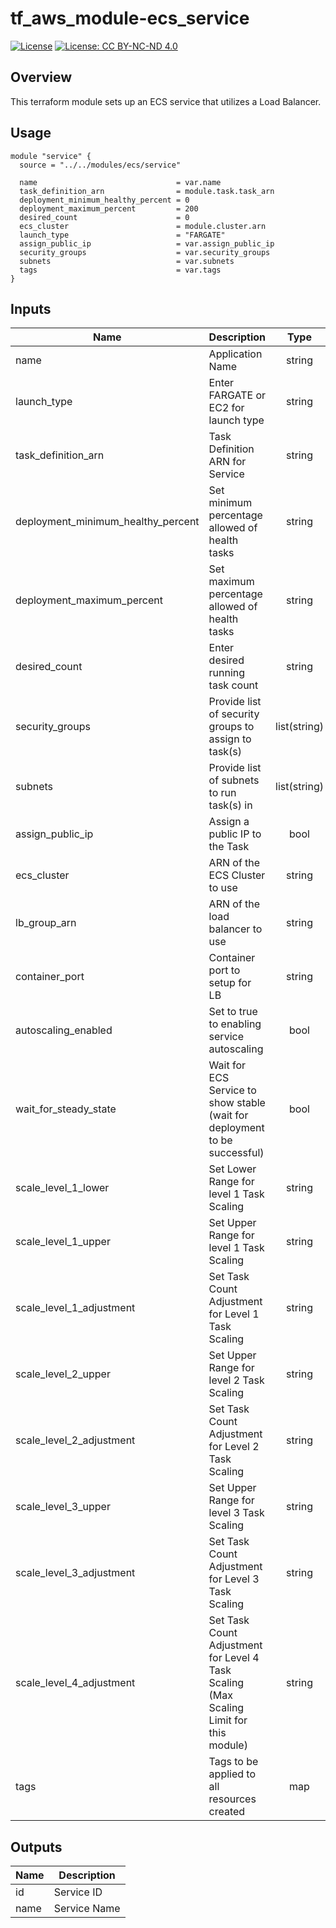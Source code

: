 # tf_aws_module-ecs_service

[![License](https://img.shields.io/badge/License-Apache_2.0-blue.svg)](https://opensource.org/licenses/Apache-2.0)
[![License: CC BY-NC-ND 4.0](https://img.shields.io/badge/License-CC_BY--NC--ND_4.0-lightgrey.svg)](https://creativecommons.org/licenses/by-nc-nd/4.0/)

## Overview

This terraform module sets up an ECS service that utilizes a Load Balancer.

## Usage

```golang
module "service" {
  source = "../../modules/ecs/service"

  name                               = var.name
  task_definition_arn                = module.task.task_arn
  deployment_minimum_healthy_percent = 0
  deployment_maximum_percent         = 200
  desired_count                      = 0
  ecs_cluster                        = module.cluster.arn
  launch_type                        = "FARGATE"
  assign_public_ip                   = var.assign_public_ip
  security_groups                    = var.security_groups
  subnets                            = var.subnets
  tags                               = var.tags
}
```

## Inputs

| Name                               | Description                                                                            |     Type     |  Default  | Required |
| ---------------------------------- | -------------------------------------------------------------------------------------- | :----------: | :-------: | :------: |
| name                               | Application Name                                                                       |    string    |    n/a    |   yes    |
| launch_type                        | Enter FARGATE or EC2 for launch type                                                   |    string    | `FARGATE` |   yes    |
| task_definition_arn                | Task Definition ARN for Service                                                        |    string    |    n/a    |   yes    |
| deployment_minimum_healthy_percent | Set minimum percentage allowed of health tasks                                         |    string    |    `0`    |    no    |
| deployment_maximum_percent         | Set maximum percentage allowed of health tasks                                         |    string    |    `0`    |    no    |
| desired_count                      | Enter desired running task count                                                       |    string    |    `0`    |    no    |
| security_groups                    | Provide list of security groups to assign to task(s)                                   | list(string) |   `[]`    |   yes    |
| subnets                            | Provide list of subnets to run task(s) in                                              | list(string) |   `[]`    |   yes    |
| assign_public_ip                   | Assign a public IP to the Task                                                         |     bool     |  `false`  |    no    |
| ecs_cluster                        | ARN of the ECS Cluster to use                                                          |    string    |    n/a    |   yes    |
| lb_group_arn                       | ARN of the load balancer to use                                                        |    string    |    n/a    |   yes    |
| container_port                     | Container port to setup for LB                                                         |    string    |    n/a    |   yes    |
| autoscaling_enabled                | Set to true to enabling service autoscaling                                            |     bool     |  `false`  |    no    |
| wait_for_steady_state              | Wait for ECS Service to show stable (wait for deployment to be successful)             |     bool     |  `false`  |    no    |
| scale_level_1_lower                | Set Lower Range for level 1 Task Scaling                                               |    string    |    n/a    |    no    |
| scale_level_1_upper                | Set Upper Range for level 1 Task Scaling                                               |    string    |    n/a    |    no    |
| scale_level_1_adjustment           | Set Task Count Adjustment for Level 1 Task Scaling                                     |    string    |    n/a    |    no    |
| scale_level_2_upper                | Set Upper Range for level 2 Task Scaling                                               |    string    |    n/a    |    no    |
| scale_level_2_adjustment           | Set Task Count Adjustment for Level 2 Task Scaling                                     |    string    |    n/a    |    no    |
| scale_level_3_upper                | Set Upper Range for level 3 Task Scaling                                               |    string    |    n/a    |    no    |
| scale_level_3_adjustment           | Set Task Count Adjustment for Level 3 Task Scaling                                     |    string    |    n/a    |    no    |
| scale_level_4_adjustment           | Set Task Count Adjustment for Level 4 Task Scaling (Max Scaling Limit for this module) |    string    |    n/a    |    no    |
| tags                               | Tags to be applied to all resources created                                            |     map      |  `<map>`  |    no    |

## Outputs

| Name | Description  |
| ---- | ------------ |
| id   | Service ID   |
| name | Service Name |
